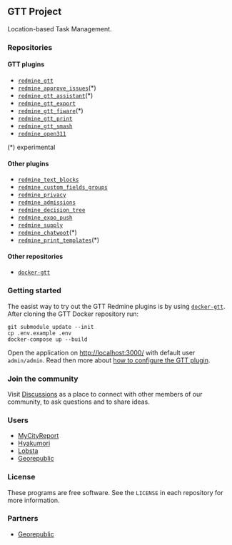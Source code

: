 ## GTT Project

Location-based Task Management.

### Repositories

#### GTT plugins

- [`redmine_gtt`](https://github.com/gtt-project/redmine_gtt)
- [`redmine_approve_issues`](https://github.com/gtt-project/redmine_approve_issues)(*)
- [`redmine_gtt_assistant`](https://github.com/gtt-project/redmine_gtt_assistant)(*)
- [`redmine_gtt_export`](https://github.com/gtt-project/redmine_gtt_export)
- [`redmine_gtt_fiware`](https://github.com/gtt-project/redmine_gtt_fiware)(*)
- [`redmine_gtt_print`](https://github.com/gtt-project/redmine_gtt_print)
- [`redmine_gtt_smash`](https://github.com/gtt-project/redmine_gtt_smash)
- [`redmine_open311`](https://github.com/gtt-project/redmine_open311)

(*) experimental

#### Other plugins

- [`redmine_text_blocks`](https://github.com/gtt-project/redmine_text_blocks)
- [`redmine_custom_fields_groups`](https://github.com/gtt-project/redmine_custom_fields_groups)
- [`redmine_privacy`](https://github.com/gtt-project/redmine_privacy)
- [`redmine_admissions`](https://github.com/gtt-project/redmine_admissions)
- [`redmine_decision_tree`](https://github.com/gtt-project/redmine_decision_tree)
- [`redmine_expo_push`](https://github.com/gtt-project/redmine_expo_push)
- [`redmine_supply`](https://github.com/gtt-project/redmine_supply)
- [`redmine_chatwoot`](https://github.com/gtt-project/redmine_chatwoot)(*)
- [`redmine_print_templates`](https://github.com/gtt-project/redmine_print_templates)(*)

#### Other repositories

- [`docker-gtt`](https://github.com/gtt-project/docker-gtt)

### Getting started

The easist way to try out the GTT Redmine plugins is by using [`docker-gtt`](https://github.com/gtt-project/docker-gtt).
After cloning the GTT Docker repository run:

```
git submodule update --init
cp .env.example .env
docker-compose up --build
```

Open the application on [http://localhost:3000/](http://localhost:3000/) with default user `admin/admin`.
Read then more about [how to configure the GTT plugin](https://github.com/gtt-project/redmine_gtt#how-to-use).

### Join the community

Visit [Discussions](https://github.com/orgs/gtt-project/discussions) as a place to connect with other members of our community, to ask questions and to share ideas.

### Users

- [MyCityReport](https://www.mycityreport.jp/)
- [Hyakumori](https://www.hyakumori.com/)
- [Lobsta](https://www.lobsta.org/)
- [Georepublic](https://georepublc.info)

### License

These programs are free software. See the `LICENSE` in each repository for more information.

### Partners

- [Georepublic](https://georepublc.info)

